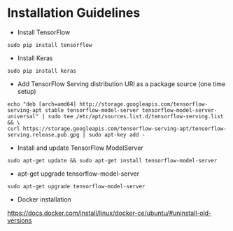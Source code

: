 # Installation Guidelines
- Install TensorFlow 
```
sudo pip install tensorflow
```
- Install Keras
```
sudo pip install keras
```
- Add TensorFlow Serving distribution URI as a package source (one time setup)
```
echo "deb [arch=amd64] http://storage.googleapis.com/tensorflow-serving-apt stable tensorflow-model-server tensorflow-model-server-universal" | sudo tee /etc/apt/sources.list.d/tensorflow-serving.list && \
curl https://storage.googleapis.com/tensorflow-serving-apt/tensorflow-serving.release.pub.gpg | sudo apt-key add -

```
- Install and update TensorFlow ModelServer
```
sudo apt-get update && sudo apt-get install tensorflow-model-server
```
- apt-get upgrade tensorflow-model-server
```
sudo apt-get upgrade tensorflow-model-server
```
- Docker installation 

https://docs.docker.com/install/linux/docker-ce/ubuntu/#uninstall-old-versions


